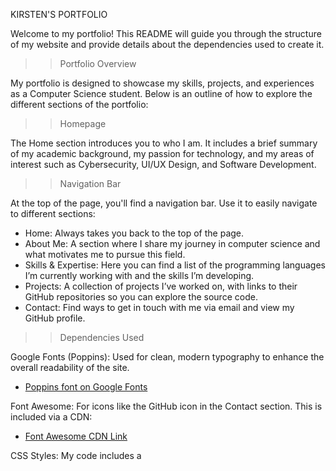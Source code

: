 KIRSTEN'S PORTFOLIO

Welcome to my portfolio! This README will guide you through the structure of my website and provide details about the dependencies used to create it.

>> Portfolio Overview

My portfolio is designed to showcase my skills, projects, and experiences as a Computer Science student. Below is an outline of how to explore the different sections of the portfolio:

>> Homepage

The Home section introduces you to who I am. It includes a brief summary of my academic background, my passion for technology, and my areas of interest such as Cybersecurity, UI/UX Design, and Software Development.

>> Navigation Bar

At the top of the page, you'll find a navigation bar. Use it to easily navigate to different sections:

- Home: Always takes you back to the top of the page.
- About Me: A section where I share my journey in computer science and what motivates me to pursue this field.
- Skills & Expertise: Here you can find a list of the programming languages I’m currently working with and the skills I’m developing.
- Projects: A collection of projects I’ve worked on, with links to their GitHub repositories so you can explore the source code.
- Contact: Find ways to get in touch with me via email and view my GitHub profile.

>> Dependencies Used

Google Fonts (Poppins): Used for clean, modern typography to enhance the overall readability of the site. 
  - [Poppins font on Google Fonts](https://fonts.google.com/specimen/Poppins)
  
Font Awesome: For icons like the GitHub icon in the Contact section. This is included via a CDN:
  - [Font Awesome CDN Link](https://cdnjs.cloudflare.com/ajax/libs/font-awesome/4.7.0/css/font-awesome.min.css)
  
CSS Styles: My code includes a <style> section within the HTML document, which contains all the CSS styles. 

>> Contact Information

Feel free to reach out to me through email and github links provided.


Thank you for visiting my portfolio!

Created by Kirsten Roan Dumlao
